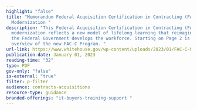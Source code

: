 ```yaml
---
highlight: "false"
title: "Memorandum Federal Acquisition Certification in Contracting (FAC-C)
  Modernization "
description: "This Federal Acquisition Certification in Contracting (FAC-C)
  modernization reflects a new model of lifelong learning that reimagines how
  the Federal Government develops the workforce. Starting on Page 2 is the
  overview of the new FAC-C Program. "
url-link: https://www.whitehouse.gov/wp-content/uploads/2023/01/FAC-C-Modernization-Memorandum-19-Jan-2023.pdf
publication-date: January 01, 2023
reading-time: "32"
type: PDF
gov-only: "false"
is-external: "true"
filter: p-filter
audience: contracts-acquisitions
resource-type: guidance
branded-offerings: "it-buyers-training-support "
---
```

